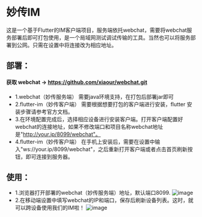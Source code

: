 # 妙传IM

这是一个基于Flutter的IM客户端项目，服务端依托webchat，需要将webchat服务部署后即可打包使用，是一个局域网测试调试传输的工具。当然也可以将服务部署到公网。只需在设置中将连接改为相应地址。

## 部署：
#### 获取 webchat -> https://github.com/xiaour/webchat.git
- 1.webchat（妙传服务端） 需要java环境支持，在打包后部署jar即可
- 2.flutter-im（妙传客户端） 需要根据想要打包的客户端进行安装，flutter 安装步骤请参考官方文档。
- 3.在环境配置完成后，选择相应设备进行安装客户端。打开客户端配置好webchat的连接地址，如果不修改端口和项目名称webchat地址是"http://your.ip/8099/webchat"。
- 4.flutter-im（妙传客户端） 在手机上安装后，需要在设置中输入"ws://your.ip/8099/webchat"，之后重新打开客户端或者点击首页刷新按钮，即可连接到服务器。

## 使用：
- 1.浏览器打开部署的webchat（妙传服务端）地址，默认端口8099.
![image](https://oscimg.oschina.net/oscnet/6ea943d0a08edf9d0f6b7677ad2bbdcde33.jpg)
- 2.在移动端设置中填写webchat的IP和端口，保存后刷新设备列表。这时，就可以跨设备使用我们的IM啦！
![image](https://oscimg.oschina.net/oscnet/afed443ce11b8a756b01e0d20232c770838.jpg)


